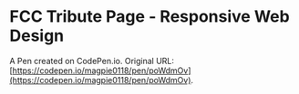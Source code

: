# FCC Tribute Page - Responsive Web Design

A Pen created on CodePen.io. Original URL: [https://codepen.io/magpie0118/pen/poWdmOv](https://codepen.io/magpie0118/pen/poWdmOv).


